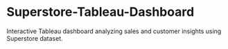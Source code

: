 # Superstore-Tableau-Dashboard
Interactive Tableau dashboard analyzing sales and customer insights using Superstore dataset.

